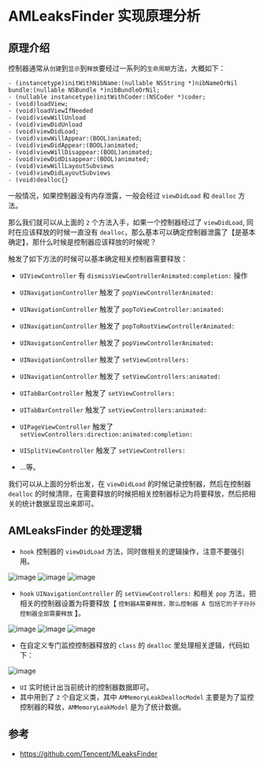 # AMLeaksFinder 实现原理分析

## 原理介绍

控制器通常从`创建`到`显示`到`释放`要经过一系列的`生命周期`方法，大概如下：

```
- (instancetype)initWithNibName:(nullable NSString *)nibNameOrNil bundle:(nullable NSBundle *)nibBundleOrNil;
- (nullable instancetype)initWithCoder:(NSCoder *)coder;
- (void)loadView;
- (void)loadViewIfNeeded
- (void)viewWillUnload
- (void)viewDidUnload
- (void)viewDidLoad;
- (void)viewWillAppear:(BOOL)animated;
- (void)viewDidAppear:(BOOL)animated;
- (void)viewWillDisappear:(BOOL)animated;
- (void)viewDidDisappear:(BOOL)animated;
- (void)viewWillLayoutSubviews
- (void)viewDidLayoutSubviews
- (void)dealloc{}
```

一般情况，如果控制器没有内存泄露，一般会经过 `viewDidLoad`  和 `dealloc` 方法。

那么我们就可以从上面的 `2` 个方法入手，如果一个控制器经过了 `viewDidLoad`, 同时在应该释放的时候一直没有  `dealloc`，那么基本可以确定控制器泄露了【是基本确定】，那什么时候是控制器应该释放的时候呢？

触发了如下方法的时候可以基本确定相关控制器需要释放：

- `UIViewController` 有 `dismissViewControllerAnimated:completion:` 操作

- `UINavigationController` 触发了 `popViewControllerAnimated: `
- `UINavigationController` 触发了 `popToViewController:animated: `
- `UINavigationController` 触发了 `popToRootViewControllerAnimated: `
- `UINavigationController` 触发了 `popViewControllerAnimated:`
- `UINavigationController` 触发了 `setViewControllers:`
- `UINavigationController` 触发了 `setViewControllers:animated:`

- `UITabBarController` 触发了 `setViewControllers:`
- `UITabBarController` 触发了 `setViewControllers:animated:` 

- `UIPageViewController` 触发了 `setViewControllers:direction:animated:completion:`

- `UISplitViewController` 触发了 `setViewControllers:` 

- ...等。

我们可以从上面的分析出发，在 `viewDidLoad` 的时候记录控制器，然后在控制器  `dealloc` 的时候清除，在需要释放的时候把相关控制器标记为将要释放，然后把相关的统计数据呈现出来即可。


## AMLeaksFinder 的处理逻辑

- `hook` 控制器的 `viewDidLoad` 方法，同时做相关的逻辑操作，注意不要强引用。

![image](https://user-images.githubusercontent.com/12118567/82640835-dcd36100-9c3d-11ea-8252-a1602aa46baf.png)
![image](https://user-images.githubusercontent.com/12118567/82641054-4bb0ba00-9c3e-11ea-97fc-f1236fed1ae3.png)
![image](https://user-images.githubusercontent.com/12118567/82641065-4fdcd780-9c3e-11ea-805b-77e1eff73cb6.png)

- `hook` `UINavigationController` 的 `setViewControllers:` 和相关 `pop` 方法，把相关的控制器设置为将要释放【 `控制器A需要释放，那么控制器 A 包括它的子子孙孙控制器全部需要释放` 】。

![image](https://user-images.githubusercontent.com/12118567/82641110-6420d480-9c3e-11ea-8c23-300050715101.png)
![image](https://user-images.githubusercontent.com/12118567/82641197-8b77a180-9c3e-11ea-8436-0cea58c96ba8.png)
![image](https://user-images.githubusercontent.com/12118567/82641330-c4b01180-9c3e-11ea-8799-a7214738a910.png)

- 在自定义专门监控控制器释放的 `class` 的 `dealloc` 里处理相关逻辑，代码如下：

![image](https://user-images.githubusercontent.com/12118567/82641484-fb862780-9c3e-11ea-98cd-07ed1c58046f.png)

- `UI` 实时统计出当前统计的控制器数据即可。
- 其中用到了 `2` 个自定义类，其中 `AMMemoryLeakDeallocModel` 主要是为了监控控制器的释放，`AMMemoryLeakModel` 是为了统计数据。

## 参考

- https://github.com/Tencent/MLeaksFinder

